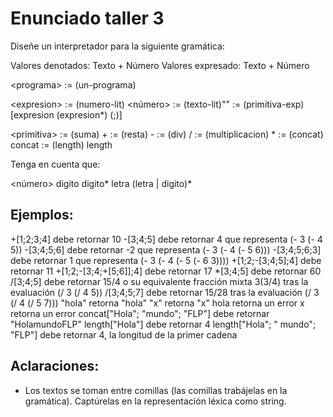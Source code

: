 # Enunciado taller 3

Diseñe un interpretador para la siguiente gramática:

Valores denotados: Texto + Número
Valores expresado: Texto + Número

\<programa> := (un-programa) <expresion>

\<expresion> := (numero-lit) <número>
            := (texto-lit)"<letras>"
            := (primitiva-exp) <primitiva> [expresion (expresion*) (;)]

\<primitiva> := (suma) +
            := (resta) -
            := (div) /
            := (multiplicacion) *
            := (concat) concat
            := (length) length

Tenga en cuenta que:

<número> digito digito*
<letras> letra (letra | digito)*


## Ejemplos:
+[1;2;3;4] debe retornar 10
-[3;4;5] debe retornar 4 que representa (- 3 (- 4 5))
-[3;4;5;6] debe retornar -2 que representa (- 3 (- 4 (- 5 6)))
-[3;4;5;6;3] debe retornar 1 que representa (- 3 (- 4 (- 5 (- 6 3))))
+[1;2;-[3;4;5];4]  debe retornar 11
+[1;2;-[3;4;+[5;6]];4] debe retornar 17
*[3;4;5] debe retornar 60
/[3;4;5] debe retornar 15/4 o su equivalente fracción mixta 3(3/4) tras la evaluación (/ 3 (/ 4 5))
/[3;4;5;7] debe retornar 15/28 tras la evaluación (/ 3 (/ 4 (/ 5 7)))
"hola" retorna "hola"
"x" retorna "x"
hola retorna un error
x retorna un error
concat["Hola"; "mundo"; "FLP"] debe retornar "HolamundoFLP"
length["Hola"] debe retornar 4
length["Hola"; " mundo"; "FLP"] debe retornar 4, la longitud de la primer cadena


## Aclaraciones:
- Los textos se toman entre comillas (las comillas trabájelas en la gramática). Captúrelas en la representación léxica como string.
